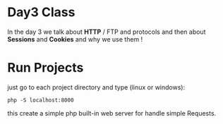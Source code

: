 # Day3 Class

In the day 3 we talk about **HTTP** / FTP and protocols and then about **Sessions** and **Cookies** and why we use them !


# Run Projects
just go to each project directory and type (linux or windows):

    php -S localhost:8000 
this create a simple php built-in web server for handle simple Requests.




